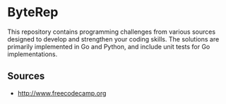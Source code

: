 # ByteRep

This repository contains programming challenges from various sources designed to develop and strengthen your coding skills. The solutions are primarily implemented in Go and Python, and include unit tests for Go implementations.

## Sources

- http://www.freecodecamp.org
